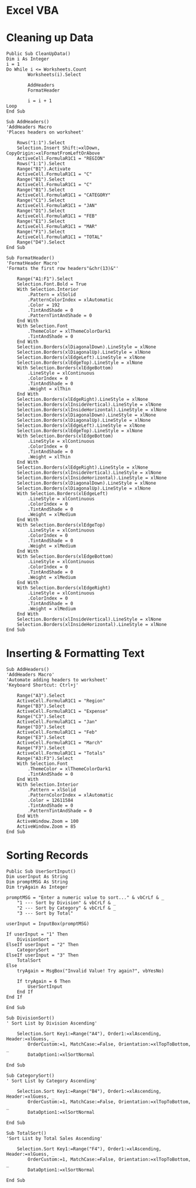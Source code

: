 # Excel VBA

# Cleaning up Data

    Public Sub CleanUpData()
    Dim i As Integer
    i = 1
    Do While i <= Worksheets.Count
            Worksheets(i).Select
            
            AddHeaders
            FormatHeader
            
            i = i + 1
    Loop
    End Sub

    Sub AddHeaders()
    'AddHeaders Macro
    'Places headers on worksheet'

        Rows("1:1").Select
        Selection.Insert Shift:=xlDown, CopyOrigin:=xlFormatFromLeftOrAbove
        ActiveCell.FormulaR1C1 = "REGION"
        Rows("1:1").Select
        Range("B1").Activate
        ActiveCell.FormulaR1C1 = "C"
        Range("B1").Select
        ActiveCell.FormulaR1C1 = "C"
        Range("B1").Select
        ActiveCell.FormulaR1C1 = "CATEGORY"
        Range("C1").Select
        ActiveCell.FormulaR1C1 = "JAN"
        Range("D1").Select
        ActiveCell.FormulaR1C1 = "FEB"
        Range("E1").Select
        ActiveCell.FormulaR1C1 = "MAR"
        Range("F1").Select
        ActiveCell.FormulaR1C1 = "TOTAL"
        Range("D4").Select
    End Sub
    
    Sub FormatHeader()
    'FormatHeader Macro'
    'Formats the first row headers"&chr(13)&"'

        Range("A1:F1").Select
        Selection.Font.Bold = True
        With Selection.Interior
            .Pattern = xlSolid
            .PatternColorIndex = xlAutomatic
            .Color = 192
            .TintAndShade = 0
            .PatternTintAndShade = 0
        End With
        With Selection.Font
            .ThemeColor = xlThemeColorDark1
            .TintAndShade = 0
        End With
        Selection.Borders(xlDiagonalDown).LineStyle = xlNone
        Selection.Borders(xlDiagonalUp).LineStyle = xlNone
        Selection.Borders(xlEdgeLeft).LineStyle = xlNone
        Selection.Borders(xlEdgeTop).LineStyle = xlNone
        With Selection.Borders(xlEdgeBottom)
            .LineStyle = xlContinuous
            .ColorIndex = 0
            .TintAndShade = 0
            .Weight = xlThin
        End With
        Selection.Borders(xlEdgeRight).LineStyle = xlNone
        Selection.Borders(xlInsideVertical).LineStyle = xlNone
        Selection.Borders(xlInsideHorizontal).LineStyle = xlNone
        Selection.Borders(xlDiagonalDown).LineStyle = xlNone
        Selection.Borders(xlDiagonalUp).LineStyle = xlNone
        Selection.Borders(xlEdgeLeft).LineStyle = xlNone
        Selection.Borders(xlEdgeTop).LineStyle = xlNone
        With Selection.Borders(xlEdgeBottom)
            .LineStyle = xlContinuous
            .ColorIndex = 0
            .TintAndShade = 0
            .Weight = xlThin
        End With
        Selection.Borders(xlEdgeRight).LineStyle = xlNone
        Selection.Borders(xlInsideVertical).LineStyle = xlNone
        Selection.Borders(xlInsideHorizontal).LineStyle = xlNone
        Selection.Borders(xlDiagonalDown).LineStyle = xlNone
        Selection.Borders(xlDiagonalUp).LineStyle = xlNone
        With Selection.Borders(xlEdgeLeft)
            .LineStyle = xlContinuous
            .ColorIndex = 0
            .TintAndShade = 0
            .Weight = xlMedium
        End With
        With Selection.Borders(xlEdgeTop)
            .LineStyle = xlContinuous
            .ColorIndex = 0
            .TintAndShade = 0
            .Weight = xlMedium
        End With
        With Selection.Borders(xlEdgeBottom)
            .LineStyle = xlContinuous
            .ColorIndex = 0
            .TintAndShade = 0
            .Weight = xlMedium
        End With
        With Selection.Borders(xlEdgeRight)
            .LineStyle = xlContinuous
            .ColorIndex = 0
            .TintAndShade = 0
            .Weight = xlMedium
        End With
        Selection.Borders(xlInsideVertical).LineStyle = xlNone
        Selection.Borders(xlInsideHorizontal).LineStyle = xlNone
    End Sub

# Inserting & Formatting Text
    Sub AddHeaders()
    'AddHeaders Macro'
    'Automate adding headers to worksheet'
    'Keyboard Shortcut: Ctrl+j'
        
        Range("A3").Select
        ActiveCell.FormulaR1C1 = "Region"
        Range("B3").Select
        ActiveCell.FormulaR1C1 = "Expense"
        Range("C3").Select
        ActiveCell.FormulaR1C1 = "Jan"
        Range("D3").Select
        ActiveCell.FormulaR1C1 = "Feb"
        Range("E3").Select
        ActiveCell.FormulaR1C1 = "March"
        Range("F3").Select
        ActiveCell.FormulaR1C1 = "Totals"
        Range("A3:F3").Select
        With Selection.Font
            .ThemeColor = xlThemeColorDark1
            .TintAndShade = 0
        End With
        With Selection.Interior
            .Pattern = xlSolid
            .PatternColorIndex = xlAutomatic
            .Color = 12611584
            .TintAndShade = 0
            .PatternTintAndShade = 0
        End With
        ActiveWindow.Zoom = 100
        ActiveWindow.Zoom = 85
    End Sub

# Sorting Records

    Public Sub UserSortInput()
    Dim userInput As String
    Dim promptMSG As String
    Dim tryAgain As Integer
    
    promptMSG = "Enter a numeric value to sort..." & vbCrLf & _
        "1 --- Sort by Division" & vbCrLf & _
        "2 --- Sort by Category" & vbCrLf & _
        "3 --- Sort by Total"
    
    userInput = InputBox(promptMSG)
    
    If userInput = "1" Then
        DivisionSort
    ElseIf userInput = "2" Then
        CategorySort
    ElseIf userInput = "3" Then
        TotalSort
    Else
        tryAgain = MsgBox("Invalid Value! Try again?", vbYesNo)
        
        If tryAgain = 6 Then
            UserSortInput
        End If
    End If
    
    End Sub

    Sub DivisionSort()
    ' Sort List by Division Ascending'

        Selection.Sort Key1:=Range("A4"), Order1:=xlAscending, Header:=xlGuess, _
            OrderCustom:=1, MatchCase:=False, Orientation:=xlTopToBottom, _
            DataOption1:=xlSortNormal

    End Sub

    Sub CategorySort()
    ' Sort List by Category Ascending'

        Selection.Sort Key1:=Range("B4"), Order1:=xlAscending, Header:=xlGuess, _
            OrderCustom:=1, MatchCase:=False, Orientation:=xlTopToBottom, _
            DataOption1:=xlSortNormal

    End Sub

    Sub TotalSort()
    'Sort List by Total Sales Ascending'

        Selection.Sort Key1:=Range("F4"), Order1:=xlAscending, Header:=xlGuess, _
            OrderCustom:=1, MatchCase:=False, Orientation:=xlTopToBottom, _
            DataOption1:=xlSortNormal

    End Sub
